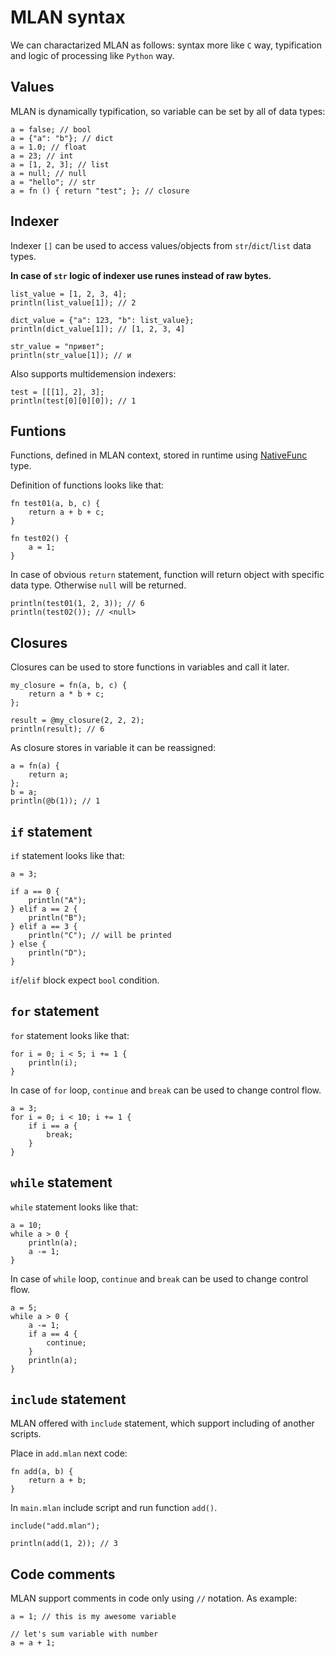 # MLAN syntax

We can charactarized MLAN as follows: syntax more like `C` way, typification and logic of processing like `Python` way.

## Values

MLAN is dynamically typification, so variable can be set by all of data types:
```
a = false; // bool
a = {"a": "b"}; // dict
a = 1.0; // float
a = 23; // int
a = [1, 2, 3]; // list
a = null; // null
a = "hello"; // str
a = fn () { return "test"; }; // closure
```

## Indexer

Indexer `[]` can be used to access values/objects from `str`/`dict`/`list` data types. 

**In case of `str` logic of indexer use runes instead of raw bytes.**
```
list_value = [1, 2, 3, 4];
println(list_value[1]); // 2

dict_value = {"a": 123, "b": list_value};
println(dict_value[1]); // [1, 2, 3, 4]

str_value = "привет";
println(str_value[1]); // и
```


Also supports multidemension indexers:
```
test = [[[1], 2], 3];
println(test[0][0][0]); // 1
```

## Funtions

Functions, defined in MLAN context, stored in runtime using [NativeFunc](../pkg/engine/object/native_func.go) type.

Definition of functions looks like that:
```
fn test01(a, b, c) {
    return a + b + c;
}

fn test02() {
    a = 1;
}
```

In case of obvious `return` statement, function will return object with specific data type. Otherwise `null` will be returned.
```
println(test01(1, 2, 3)); // 6
println(test02()); // <null>
```

## Closures

Closures can be used to store functions in variables and call it later.
```
my_closure = fn(a, b, c) {
    return a * b + c;
};

result = @my_closure(2, 2, 2);
println(result); // 6
```

As closure stores in variable it can be reassigned:
```
a = fn(a) {
    return a;
};
b = a;
println(@b(1)); // 1
```

## `if` statement

`if` statement looks like that:
```
a = 3;

if a == 0 {
    println("A");
} elif a == 2 {
    println("B");
} elif a == 3 {
    println("C"); // will be printed
} else {
    println("D");
}
```

`if`/`elif` block expect `bool` condition.

## `for` statement

`for` statement looks like that:
```
for i = 0; i < 5; i += 1 {
    println(i);
}
```

In case of `for` loop, `continue` and `break` can be used to change control flow.
```
a = 3;
for i = 0; i < 10; i += 1 {
    if i == a {
        break;
    }
}
```

## `while` statement

`while` statement looks like that:
```
a = 10;
while a > 0 {
    println(a);
    a -= 1;
}
```

In case of `while` loop, `continue` and `break` can be used to change control flow.
```
a = 5;
while a > 0 {
    a -= 1;
    if a == 4 {
        continue;
    }
    println(a);
}
```

## `include` statement

MLAN offered with `include` statement, which support including of another scripts.

Place in `add.mlan` next code:
```
fn add(a, b) {
    return a + b;
}
```

In `main.mlan` include script and run function `add()`.
```
include("add.mlan");

println(add(1, 2)); // 3
```

## Code comments

MLAN support comments in code only using `//` notation. As example:
```
a = 1; // this is my awesome variable

// let's sum variable with number
a = a + 1;
```

